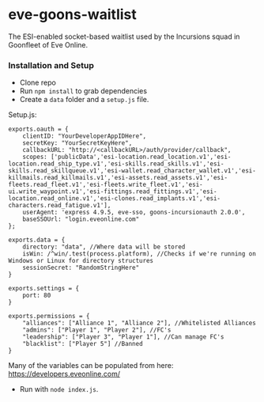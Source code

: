 # eve-goons-waitlist
The ESI-enabled socket-based waitlist used by the Incursions squad in Goonfleet of Eve Online.

### Installation and Setup
* Clone repo
* Run `npm install` to grab dependencies
* Create a `data` folder and a `setup.js` file.

Setup.js:
```
exports.oauth = {
	clientID: "YourDeveloperAppIDHere",
	secretKey: "YourSecretKeyHere",
	callbackURL: "http://<callbackURL>/auth/provider/callback",
	scopes: ['publicData','esi-location.read_location.v1','esi-location.read_ship_type.v1','esi-skills.read_skills.v1','esi-skills.read_skillqueue.v1','esi-wallet.read_character_wallet.v1','esi-killmails.read_killmails.v1','esi-assets.read_assets.v1','esi-fleets.read_fleet.v1','esi-fleets.write_fleet.v1','esi-ui.write_waypoint.v1','esi-fittings.read_fittings.v1','esi-location.read_online.v1','esi-clones.read_implants.v1','esi-characters.read_fatigue.v1'],
	userAgent: 'express 4.9.5, eve-sso, goons-incursionauth 2.0.0',
	baseSSOUrl: "login.eveonline.com"
};

exports.data = {
	directory: "data", //Where data will be stored
	isWin: /^win/.test(process.platform), //Checks if we're running on Windows or Linux for directory structures
	sessionSecret: "RandomStringHere"
}

exports.settings = {
	port: 80
}

exports.permissions = {
	"alliances": ["Alliance 1", "Alliance 2"], //Whitelisted Alliances
	"admins": ["Player 1", "Player 2"], //FC's
	"leadership": ["Player 3", "Player 1"], //Can manage FC's
	"blacklist": ["Player 5"] //Banned
}
```
Many of the variables can be populated from here: https://developers.eveonline.com/

* Run with `node index.js`.